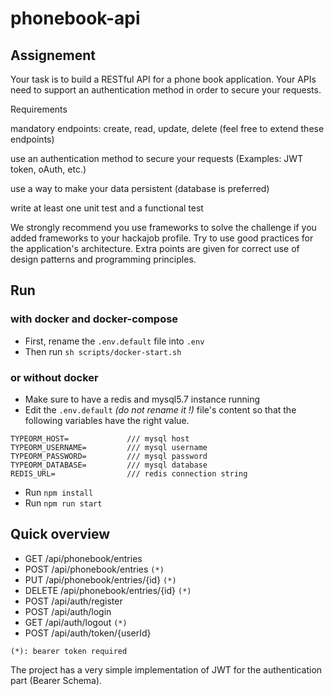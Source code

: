 # phonebook-api

## Assignement

Your task is to build a RESTful API for a phone book application. Your APIs need to support an authentication method in order to secure your requests.  


Requirements 


mandatory endpoints: create, read, update, delete (feel free to extend these endpoints) 

use an authentication method to secure your requests (Examples: JWT token, oAuth, etc.) 

use a way to make your data persistent (database is preferred) 

write at least one unit test and a functional test  


We strongly recommend you use frameworks to solve the challenge if you added frameworks to your hackajob profile. Try to use good practices for the application's architecture. Extra points are given for correct use of design patterns and programming principles.  

## Run

### with docker and docker-compose

- First, rename the `.env.default` file into `.env`
- Then run `sh scripts/docker-start.sh`

### or without docker

- Make sure to have a redis and mysql5.7 instance running
- Edit the `.env.default` *(do not rename it !)* file's content so that the following variables have the right value.

```
TYPEORM_HOST=             /// mysql host
TYPEORM_USERNAME=         /// mysql username
TYPEORM_PASSWORD=         /// mysql password
TYPEORM_DATABASE=         /// mysql database
REDIS_URL=                /// redis connection string
```

- Run `npm install`
- Run `npm run start`

## Quick overview

- GET /api/phonebook/entries
- POST /api/phonebook/entries `(*)`
- PUT /api/phonebook/entries/{id} `(*)`
- DELETE /api/phonebook/entries/{id} `(*)`
- POST /api/auth/register
- POST /api/auth/login
- GET /api/auth/logout `(*)`
- POST /api/auth/token/{userId}

`(*): bearer token required`

The project has a very simple implementation of JWT for the authentication part (Bearer Schema).